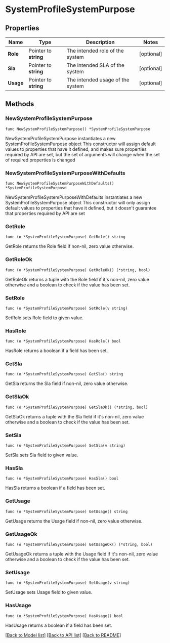# SystemProfileSystemPurpose

## Properties

Name | Type | Description | Notes
------------ | ------------- | ------------- | -------------
**Role** | Pointer to **string** | The intended role of the system | [optional] 
**Sla** | Pointer to **string** | The intended SLA of the system | [optional] 
**Usage** | Pointer to **string** | The intended usage of the system | [optional] 

## Methods

### NewSystemProfileSystemPurpose

`func NewSystemProfileSystemPurpose() *SystemProfileSystemPurpose`

NewSystemProfileSystemPurpose instantiates a new SystemProfileSystemPurpose object
This constructor will assign default values to properties that have it defined,
and makes sure properties required by API are set, but the set of arguments
will change when the set of required properties is changed

### NewSystemProfileSystemPurposeWithDefaults

`func NewSystemProfileSystemPurposeWithDefaults() *SystemProfileSystemPurpose`

NewSystemProfileSystemPurposeWithDefaults instantiates a new SystemProfileSystemPurpose object
This constructor will only assign default values to properties that have it defined,
but it doesn't guarantee that properties required by API are set

### GetRole

`func (o *SystemProfileSystemPurpose) GetRole() string`

GetRole returns the Role field if non-nil, zero value otherwise.

### GetRoleOk

`func (o *SystemProfileSystemPurpose) GetRoleOk() (*string, bool)`

GetRoleOk returns a tuple with the Role field if it's non-nil, zero value otherwise
and a boolean to check if the value has been set.

### SetRole

`func (o *SystemProfileSystemPurpose) SetRole(v string)`

SetRole sets Role field to given value.

### HasRole

`func (o *SystemProfileSystemPurpose) HasRole() bool`

HasRole returns a boolean if a field has been set.

### GetSla

`func (o *SystemProfileSystemPurpose) GetSla() string`

GetSla returns the Sla field if non-nil, zero value otherwise.

### GetSlaOk

`func (o *SystemProfileSystemPurpose) GetSlaOk() (*string, bool)`

GetSlaOk returns a tuple with the Sla field if it's non-nil, zero value otherwise
and a boolean to check if the value has been set.

### SetSla

`func (o *SystemProfileSystemPurpose) SetSla(v string)`

SetSla sets Sla field to given value.

### HasSla

`func (o *SystemProfileSystemPurpose) HasSla() bool`

HasSla returns a boolean if a field has been set.

### GetUsage

`func (o *SystemProfileSystemPurpose) GetUsage() string`

GetUsage returns the Usage field if non-nil, zero value otherwise.

### GetUsageOk

`func (o *SystemProfileSystemPurpose) GetUsageOk() (*string, bool)`

GetUsageOk returns a tuple with the Usage field if it's non-nil, zero value otherwise
and a boolean to check if the value has been set.

### SetUsage

`func (o *SystemProfileSystemPurpose) SetUsage(v string)`

SetUsage sets Usage field to given value.

### HasUsage

`func (o *SystemProfileSystemPurpose) HasUsage() bool`

HasUsage returns a boolean if a field has been set.


[[Back to Model list]](../README.md#documentation-for-models) [[Back to API list]](../README.md#documentation-for-api-endpoints) [[Back to README]](../README.md)


